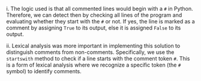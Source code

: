 i. The logic used is that all commented lines would begin with a `#` in Python. Therefore, we can detect then by checking all lines of the program and evaluating whether they start with the `#` or not. If yes, the line is marked as a comment by assigning `True` to its output, else it is assigned `False` to its output.

ii. Lexical analysis was more important in implementing this solution to distinguish comments from non-comments. Specifically, we use the `startswith` method to check if a line starts with the comment token `#`. This is a form of lexical analysis where we recognize a specific token (the `#` symbol) to identify comments.

